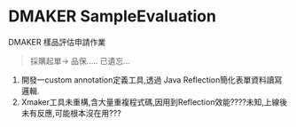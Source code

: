 # DMAKER SampleEvaluation

DMAKER 樣品評估申請作業

> 採購起單-> 品保..... 已遺忘...

1. 開發一custom annotation定義工具,透過 Java Reflection簡化表單資料讀寫邏輯.
2. Xmaker工具未重構,含大量重複程式碼,因用到Reflection效能????未知,上線後未有反應,可能根本沒在用???
